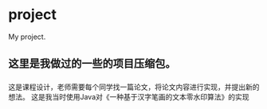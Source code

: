 # project
My project.
## 这里是我做过的一些的项目压缩包。
### 
这是课程设计，老师需要每个同学找一篇论文，将论文内容进行实现，并提出新的想法。
这是我当时使用Java对《一种基于汉字笔画的文本零水印算法》的实现
